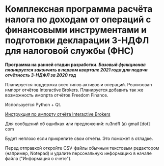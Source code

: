 # Комплексная программа расчёта налога по доходам от операций с финансовыми инструментами и подготовки декларации 3-НДФЛ для налоговой службы (ФНС)

**Программа на ранней стадии разработки. _Базовый функционал планируется закончить в первом квартале 2021 года для подачи отчётность 3-НДФЛ за 2020 год_**

Планируется поддержка всех типов активов и операций.
Реализован импорт отчётов Interactive Brokers. Планируется добавить так же возможность имопрта отчётов Freedom Finance.

Используется Python + Qt.

[Инструкция по импорту отчёта Interactive Brokers](./doc/import-ib-report.md)

Для сообщений об ошибках или предложений: ru3ndfl (а) gmail [dot] com

Будет неплохо если прикрепите свои отчёты. Это поможет в отладке.

Перед отправкой откройте CSV-файлы обычным текстовым редактором (например, Notepad) и удалите персональную информацию в начале файла ("Информация о счете").
